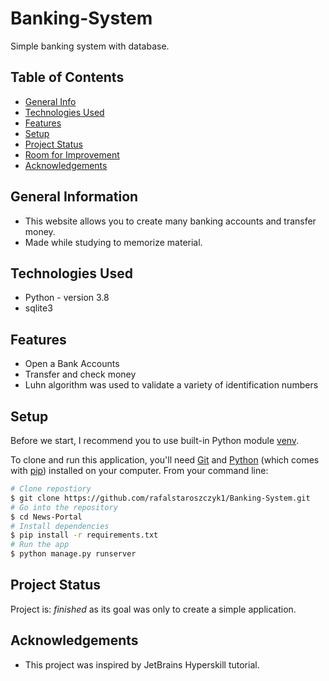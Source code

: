 # Banking-System
Simple banking system with database. 

## Table of Contents
* [General Info](#general-information)
* [Technologies Used](#technologies-used)
* [Features](#features)
* [Setup](#setup)
* [Project Status](#project-status)
* [Room for Improvement](#room-for-improvement)
* [Acknowledgements](#acknowledgements)
<!-- * [License](#license) -->


## General Information
- This website allows you to create many banking accounts and transfer money.
- Made while studying to memorize material.

## Technologies Used
- Python - version 3.8
- sqlite3


## Features
- Open a Bank Accounts
- Transfer and check money
- Luhn algorithm was used to validate a variety of identification numbers

## Setup
Before we start, I recommend you to use built-in Python module [venv](https://docs.python.org/3/library/venv.html).

To clone and run this application, you'll need [Git](https://git-scm.com) and [Python](https://www.python.org/downloads/) (which comes with [pip](https://pypi.org/project/pip/)) installed on your computer.
From your command line:
```zsh
# Clone repostiory
$ git clone https://github.com/rafalstaroszczyk1/Banking-System.git
# Go into the repository
$ cd News-Portal
# Install dependencies
$ pip install -r requirements.txt
# Run the app
$ python manage.py runserver
```

## Project Status
Project is: _finished_ as its goal was only to create a simple application.  



## Acknowledgements
- This project was inspired by JetBrains Hyperskill tutorial.
